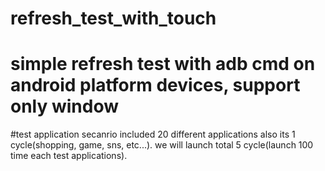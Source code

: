 # refresh_test_with_touch
# simple refresh test with adb cmd on android platform devices, support only window
#test application secanrio included 20 different applications also its 1 cycle(shopping, game, sns, etc...). we will launch total 5 cycle(launch 100 time each test applications).
